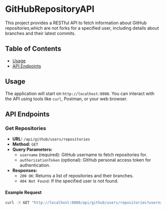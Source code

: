 ﻿# GitHubRepositoryAPI

This project provides a RESTful API to fetch information about GitHub repositories,which are not forks for a specified user, including details about branches and their latest commits.

## Table of Contents

- [Usage](#usage)
- [API Endpoints](#api-endpoints)

## Usage

The application will start on `http://localhost:8080`. You can interact with the API using tools like `curl`, Postman, or your web browser.

## API Endpoints

### Get Repositories

- **URL:** `/api/github/users/repositories`
- **Method:** `GET`
- **Query Parameters:**
  - `username` (required): GitHub username to fetch repositories for.
  - `authorizationToken` (optional): GitHub personal access token for authentication.
- **Responses:**
  - `200 OK`: Returns a list of repositories and their branches.
  - `404 Not Found`: If the specified user is not found.

#### Example Request

```sh
curl -X GET "http://localhost:8080/api/github/users/repositories?username=user123"
